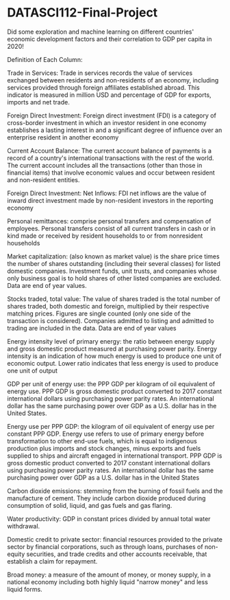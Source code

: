 # DATASCI112-Final-Project
Did some exploration and machine learning on different countries' economic development factors and their correlation to GDP per capita in 2020!

Definition of Each Column:

Trade in Services: Trade in services records the value of services exchanged between residents and non-residents of an economy, including services provided through foreign affiliates established abroad. This indicator is measured in million USD and percentage of GDP for exports, imports and net trade. 

Foreign Direct Investment: Foreign direct investment (FDI) is a category of cross-border investment in which an investor resident in one economy establishes a lasting interest in and a significant degree of influence over an enterprise resident in another economy

Current Account Balance: The current account balance of payments is a record of a country's international transactions with the rest of the world. The current account includes all the transactions (other than those in financial items) that involve economic values and occur between resident and non-resident entities.

Foreign Direct Investment: Net Inflows: FDI net inflows are the value of inward direct investment made by non-resident investors in the reporting economy

Personal remittances: comprise personal transfers and compensation of employees. Personal transfers consist of all current transfers in cash or in kind made or received by resident households to or from nonresident households

Market capitalization: (also known as market value) is the share price times the number of shares outstanding (including their several classes) for listed domestic companies. Investment funds, unit trusts, and companies whose only business goal is to hold shares of other listed companies are excluded. Data are end of year values.

Stocks traded, total value: The value of shares traded is the total number of shares traded, both domestic and foreign, multiplied by their respective matching prices. Figures are single counted (only one side of the transaction is considered). Companies admitted to listing and admitted to trading are included in the data. Data are end of year values

Energy intensity level of primary energy: the ratio between energy supply and gross domestic product measured at purchasing power parity. Energy intensity is an indication of how much energy is used to produce one unit of economic output. Lower ratio indicates that less energy is used to produce one unit of output

GDP per unit of energy use: the PPP GDP per kilogram of oil equivalent of energy use. PPP GDP is gross domestic product converted to 2017 constant international dollars using purchasing power parity rates. An international dollar has the same purchasing power over GDP as a U.S. dollar has in the United States.

Energy use per PPP GDP: the kilogram of oil equivalent of energy use per constant PPP GDP. Energy use refers to use of primary energy before transformation to other end-use fuels, which is equal to indigenous production plus imports and stock changes, minus exports and fuels supplied to ships and aircraft engaged in international transport. PPP GDP is gross domestic product converted to 2017 constant international dollars using purchasing power parity rates. An international dollar has the same purchasing power over GDP as a U.S. dollar has in the United States

Carbon dioxide emissions: stemming from the burning of fossil fuels and the manufacture of cement. They include carbon dioxide produced during consumption of solid, liquid, and gas fuels and gas flaring.

Water productivity: GDP in constant prices divided by annual total water withdrawal.

Domestic credit to private sector: financial resources provided to the private sector by financial corporations, such as through loans, purchases of non-equity securities, and trade credits and other accounts receivable, that establish a claim for repayment.

Broad money: a measure of the amount of money, or money supply, in a national economy including both highly liquid "narrow money" and less liquid forms.

